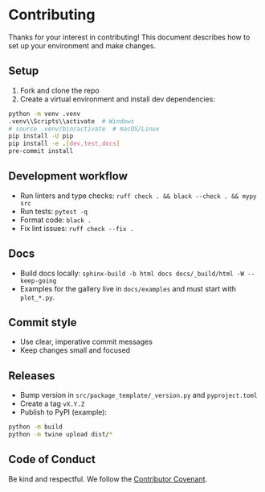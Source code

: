 # Contributing

Thanks for your interest in contributing! This document describes how to set up your environment and make changes.

## Setup

1. Fork and clone the repo
2. Create a virtual environment and install dev dependencies:

```bash
python -m venv .venv
.venv\\Scripts\\activate  # Windows
# source .venv/bin/activate  # macOS/Linux
pip install -U pip
pip install -e .[dev,test,docs]
pre-commit install
```

## Development workflow

- Run linters and type checks: `ruff check . && black --check . && mypy src`
- Run tests: `pytest -q`
- Format code: `black .`
- Fix lint issues: `ruff check --fix .`

## Docs

- Build docs locally: `sphinx-build -b html docs docs/_build/html -W --keep-going`
- Examples for the gallery live in `docs/examples` and must start with `plot_*.py`.

## Commit style

- Use clear, imperative commit messages
- Keep changes small and focused

## Releases

- Bump version in `src/package_template/_version.py` and `pyproject.toml`
- Create a tag `vX.Y.Z`
- Publish to PyPI (example):

```bash
python -m build
python -m twine upload dist/*
```

## Code of Conduct

Be kind and respectful. We follow the [Contributor Covenant](https://www.contributor-covenant.org/).
